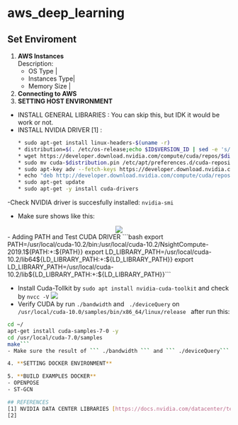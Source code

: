 # aws_deep_learning
## Set Enviroment
1. **AWS Instances**    
    Description:
    - OS Type |
    - Instances Type|
    - Memory Size |
2. **Connecting to AWS**
3. **SETTING HOST ENVIRONMENT**     
  - INSTALL GENERAL LIBRARIES : You can skip this, but IDK it would be work or not.
  - INSTALL NVIDIA DRIVER [1] :
    ```bash
    * sudo apt-get install linux-headers-$(uname -r)
    * distribution=$(. /etc/os-release;echo $ID$VERSION_ID | sed -e 's/\.//g')
    * wget https://developer.download.nvidia.com/compute/cuda/repos/$distribution/x86_64/cuda-$distribution.pin
    * sudo mv cuda-$distribution.pin /etc/apt/preferences.d/cuda-repository-pin-600
    * sudo apt-key adv --fetch-keys https://developer.download.nvidia.com/compute/cuda/repos/$distribution/x86_64/7fa2af80.pub
    * echo "deb http://developer.download.nvidia.com/compute/cuda/repos/$distribution/x86_64 /" | sudo tee /etc/apt/sources.list.d/cuda.list
    * sudo apt-get update
    * sudo apt-get -y install cuda-drivers
    ```
  -Check NVIDIA driver is succesfully installed:
  ```nvidia-smi ```
  - Make sure shows like this:
  <div align="center"> <img src="asset/nvidia-smi.png"> </div>
  - Adding PATH and Test CUDA DRIVER
  ```bash
  export PATH=/usr/local/cuda-10.2/bin:/usr/local/cuda-10.2/NsightCompute-2019.1${PATH:+:${PATH}}
  export LD_LIBRARY_PATH=/usr/local/cuda-10.2/lib64${LD_LIBRARY_PATH:+:${LD_LIBRARY_PATH}}
  export LD_LIBRARY_PATH=/usr/local/cuda-10.2/lib${LD_LIBRARY_PATH:+:${LD_LIBRARY_PATH}}```

  - Install Cuda-Tollkit by ```sudo apt install nvidia-cuda-toolkit``` and check by ```nvcc -V``` <img src="asset/nvcc.png"> </div>
  - Verify CUDA by run ``` ./bandwidth ``` and ``` ./deviceQuery``` on ```/usr/local/cuda-10.0/samples/bin/x86_64/linux/release ``` after run this:
  ``` bash
  cd ~/
  apt-get install cuda-samples-7-0 -y
  cd /usr/local/cuda-7.0/samples
  make```
  - Make sure the result of ``` ./bandwidth ``` and ``` ./deviceQuery``` is PASS

4. **SETTING DOCKER ENVIRONMENT**

5. **BUILD EXAMPLES DOCKER**
  - OPENPOSE
  - ST-GCN

## REFERENCES
[1] NVIDIA DATA CENTER LIBRARIES [https://docs.nvidia.com/datacenter/tesla/tesla-installation-notes/index.html]
[2]
